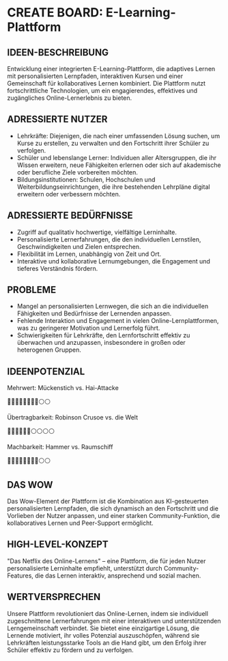 #  CREATE BOARD: E-Learning-Plattform


## IDEEN-BESCHREIBUNG
Entwicklung einer integrierten E-Learning-Plattform, die adaptives Lernen mit personalisierten Lernpfaden, interaktiven Kursen und einer Gemeinschaft für kollaboratives Lernen kombiniert. Die Plattform nutzt fortschrittliche Technologien, um ein engagierendes, effektives und zugängliches Online-Lernerlebnis zu bieten.

## ADRESSIERTE NUTZER
- Lehrkräfte: Diejenigen, die nach einer umfassenden Lösung suchen, um Kurse zu erstellen, zu verwalten und den Fortschritt ihrer Schüler zu verfolgen.
- Schüler und lebenslange Lerner: Individuen aller Altersgruppen, die ihr Wissen erweitern, neue Fähigkeiten erlernen oder sich auf akademische oder berufliche Ziele vorbereiten möchten.
- Bildungsinstitutionen: Schulen, Hochschulen und Weiterbildungseinrichtungen, die ihre bestehenden Lehrpläne digital erweitern oder verbessern möchten.

## ADRESSIERTE BEDÜRFNISSE
- Zugriff auf qualitativ hochwertige, vielfältige Lerninhalte.
- Personalisierte Lernerfahrungen, die den individuellen Lernstilen, Geschwindigkeiten und Zielen entsprechen.
- Flexibilität im Lernen, unabhängig von Zeit und Ort.
- Interaktive und kollaborative Lernumgebungen, die Engagement und tieferes Verständnis fördern.

## PROBLEME
- Mangel an personalisierten Lernwegen, die sich an die individuellen Fähigkeiten und Bedürfnisse der Lernenden anpassen.
- Fehlende Interaktion und Engagement in vielen Online-Lernplattformen, was zu geringerer Motivation und Lernerfolg führt.
- Schwierigkeiten für Lehrkräfte, den Lernfortschritt effektiv zu überwachen und anzupassen, insbesondere in großen oder heterogenen Gruppen.

## IDEENPOTENZIAL
Mehrwert: Mückenstich vs. Hai-Attacke

🔵🔵🔵🔵🔵🔵🔵🔵⚪️⚪️

Übertragbarkeit: Robinson Crusoe vs. die Welt

🔵🔵🔵🔵🔵🔵⚪️⚪️⚪️⚪️

Machbarkeit: Hammer vs. Raumschiff

🔵🔵🔵🔵🔵🔵🔵🔵⚪️⚪️


## DAS WOW
Das Wow-Element der Plattform ist die Kombination aus KI-gesteuerten personalisierten Lernpfaden, die sich dynamisch an den Fortschritt und die Vorlieben der Nutzer anpassen, und einer starken Community-Funktion, die kollaboratives Lernen und Peer-Support ermöglicht.

## HIGH-LEVEL-KONZEPT
"Das Netflix des Online-Lernens" – eine Plattform, die für jeden Nutzer personalisierte Lerninhalte empfiehlt, unterstützt durch Community-Features, die das Lernen interaktiv, ansprechend und sozial machen.

## WERTVERSPRECHEN
Unsere Plattform revolutioniert das Online-Lernen, indem sie individuell zugeschnittene Lernerfahrungen mit einer interaktiven und unterstützenden Lerngemeinschaft verbindet. Sie bietet eine einzigartige Lösung, die Lernende motiviert, ihr volles Potenzial auszuschöpfen, während sie Lehrkräften leistungsstarke Tools an die Hand gibt, um den Erfolg ihrer Schüler effektiv zu fördern und zu verfolgen.
